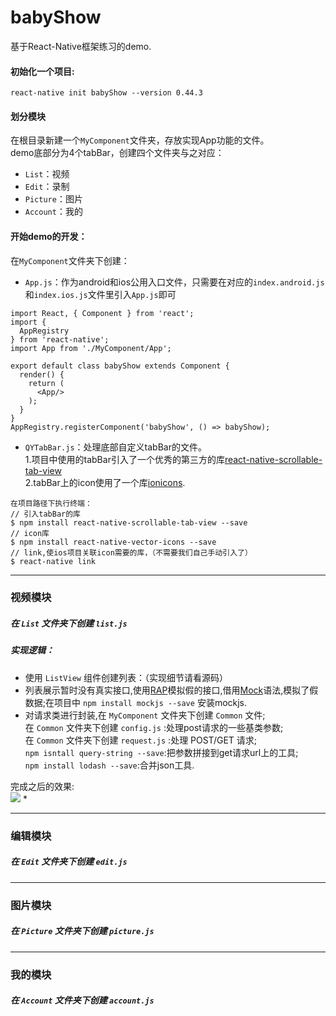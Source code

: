 # babyShow
基于React-Native框架练习的demo.

#### 初始化一个项目:

```
react-native init babyShow --version 0.44.3

```
#### 划分模块
在根目录新建一个`MyComponent`文件夹，存放实现App功能的文件。  
demo底部分为4个tabBar，创建四个文件夹与之对应：
* `List`：视频
* `Edit`：录制
* `Picture`：图片
* `Account`：我的

#### 开始demo的开发：  
在`MyComponent`文件夹下创建：
* `App.js`：作为android和ios公用入口文件，只需要在对应的`index.android.js`和`index.ios.js`文件里引入`App.js`即可
```
import React, { Component } from 'react';
import {
  AppRegistry
} from 'react-native';
import App from './MyComponent/App';

export default class babyShow extends Component {
  render() {
    return (
      <App/>
    );
  }
}
AppRegistry.registerComponent('babyShow', () => babyShow);
```
* `QYTabBar.js`：处理底部自定义tabBar的文件。  
1.项目中使用的tabBar引入了一个优秀的第三方的库[react-native-scrollable-tab-view](https://github.com/skv-headless/react-native-scrollable-tab-view)  
2.tabBar上的icon使用了一个库[ionicons](https://ionicframework.com/docs/ionicons/).  
```
在项目路径下执行终端：
// 引入tabBar的库
$ npm install react-native-scrollable-tab-view --save 
// icon库
$ npm install react-native-vector-icons --save 
// link,使ios项目关联icon需要的库，（不需要我们自己手动引入了）
$ react-native link

```
* * *

### 视频模块
##### 在 `List` 文件夹下创建 `list.js`   
##### 实现逻辑：
* 使用 `ListView` 组件创建列表：（实现细节请看源码）  
* 列表展示暂时没有真实接口,使用[RAP](http://rapapi.org/org/index.do)模拟假的接口,借用[Mock](http://mockjs.com/)语法,模拟了假数据;在项目中 `npm install mockjs --save` 安装mockjs.
* 对请求类进行封装,在 `MyComponent` 文件夹下创建 `Common` 文件;  
在 `Common` 文件夹下创建 `config.js` :处理post请求的一些基类参数;  
在 `Common` 文件夹下创建 `request.js` :处理 POST/GET 请求;  
`npm isntall query-string --save`:把参数拼接到get请求url上的工具;   
`npm install lodash --save`:合并json工具.

完成之后的效果:  
![](http://upload-images.jianshu.io/upload_images/3265534-eda4dbc0b3c68050.png?imageMogr2/auto-orient/strip%7CimageView2/2/w/1240)
* 




* * *
### 编辑模块
##### 在 `Edit` 文件夹下创建 `edit.js`   

* * *
### 图片模块
##### 在 `Picture` 文件夹下创建 `picture.js`   

* * *
### 我的模块
##### 在 `Account` 文件夹下创建 `account.js`   



